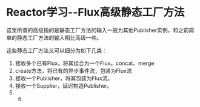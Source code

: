# Reactor学习--Flux高级静态工厂方法

这里所谓的高级指的是静态工厂方法的输入一般为其他Publisher实例，和之前简单的静态工厂方法的输入相比高级一些。

这些静态工厂方法又可以细分为如下几类：

1. 接收多个已有Flux，将其组合为一个Flux。concat、merge
2. create方法，将已有的异步事件流，包装为Flux流
3. 接收一个Publisher，将其包装为Flux流。
4. 接收一个Supplier，延迟构造Publisher。
5. 6. 


